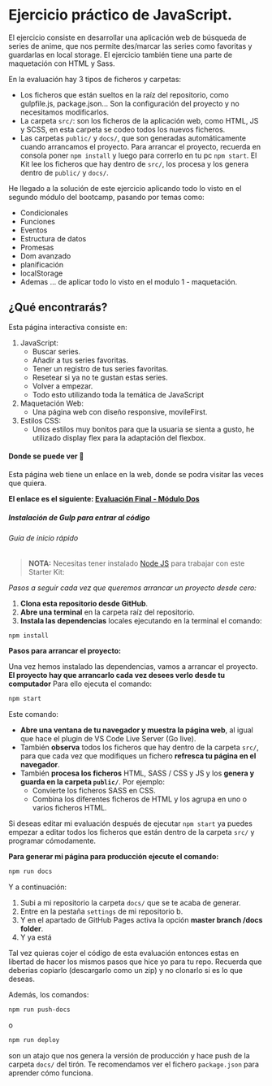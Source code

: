 # Ejercicio práctico de JavaScript.

El ejercicio consiste en desarrollar una aplicación web de búsqueda de series de anime, que nos permite des/marcar las series como favoritas y guardarlas en local storage.
El ejercicio también tiene una parte de maquetación con HTML y Sass.

En la evaluación hay 3 tipos de ficheros y carpetas:

- Los ficheros que están sueltos en la raíz del repositorio, como gulpfile.js, package.json... Son la configuración del proyecto y no necesitamos modificarlos.
- La carpeta `src/`: son los ficheros de la aplicación web, como HTML, JS y SCSS, en esta carpeta se codeo todos los nuevos ficheros.
- Las carpetas `public/` y `docs/`, que son generadas automáticamente cuando arrancamos el proyecto. Para arrancar el proyecto, recuerda  en consola poner `npm install` y luego para correrlo en tu pc `npm start`. El Kit lee los ficheros que hay dentro de `src/`, los procesa y los genera dentro de `public/` y `docs/`.

He llegado a la solución de este ejercicio aplicando todo lo visto en el segundo módulo del bootcamp, pasando por temas como:  

- Condicionales
- Funciones
- Eventos
- Estructura de datos
- Promesas
- Dom avanzado
- planificación 
- localStorage
- Ademas ... de aplicar todo lo visto en el modulo 1 - maquetación.

## ¿Qué encontrarás?

Esta página interactiva consiste en:

1. JavaScript: 
    - Buscar series.
    - Añadir a tus series favoritas.
    - Tener un registro de tus series favoritas.
    - Resetear si ya no te gustan estas series.
    - Volver a empezar. 
    - Todo esto utilizando toda la temática de JavaScript
1. Maquetación Web: 
    - Una página web con diseño responsive, movileFirst.
2. Estilos CSS:
    - Unos estilos muy bonitos para que la usuaria se sienta a gusto, he utilizado display flex para la adaptación del flexbox.

#### Donde se puede ver 👀
Esta página web tiene un enlace en la web, donde se podra visitar las veces que quiera.

**El enlace es el siguiente: [Evaluación Final - Módulo Dos](URL "http://beta.adalab.es/modulo-2-evaluacion-final-Vianam92/")**

##### Instalación de Gulp para entrar al código 

###### Guía de inicio rápido

> **NOTA:** Necesitas tener instalado [Node JS](https://nodejs.org/) para trabajar con este Starter Kit:

*Pasos a seguir cada vez que queremos arrancar un proyecto desde cero:*

1. **Clona esta repositorio desde GitHub**.
1. **Abre una terminal** en la carpeta raíz del repositorio.
1. **Instala las dependencias** locales ejecutando en la terminal el comando:

```bash
npm install
```

**Pasos para arrancar el proyecto:**

Una vez hemos instalado las dependencias, vamos a arrancar el proyecto. **El proyecto hay que arrancarlo cada vez desees verlo desde tu computador** Para ello ejecuta el comando:

```bash
npm start
```

Este comando:

- **Abre una ventana de tu navegador y muestra la página web**, al igual que hace el plugin de VS Code Live Server (Go live).
- También **observa** todos los ficheros que hay dentro de la carpeta `src/`, para que cada vez que modifiques un fichero **refresca tu página en el navegador**.
- También **procesa los ficheros** HTML, SASS / CSS y JS y los **genera y guarda en la carpeta `public/`**. Por ejemplo:
   - Convierte los ficheros SASS en CSS.
   - Combina los diferentes ficheros de HTML y los agrupa en uno o varios ficheros HTML.

Si deseas editar mi evaluación después de ejecutar `npm start` ya puedes empezar a editar todos los ficheros que están dentro de la carpeta `src/` y programar cómodamente.

**Para generar mi página para producción ejecute el comando:**

```bash
npm run docs
```
Y a continuación:

1. Subi a mi repositorio la carpeta `docs/` que se te acaba de generar.
1. Entre en la pestaña `settings` de mi repositorio b.
1. Y en el apartado de GitHub Pages activa la opción **master branch /docs folder**.
1. Y ya está

Tal vez quieras cojer el código de esta evaluación entonces estas en libertad de hacer los mismos pasos que hice yo para tu repo. Recuerda que deberias copiarlo (descargarlo como un zip) y no clonarlo si es lo que deseas. 

Además, los comandos:

```bash
npm run push-docs
```
o

```bash
npm run deploy
```

son un atajo que nos genera la versión de producción y hace push de la carpeta `docs/` del tirón. Te recomendamos ver el fichero `package.json` para aprender cómo funciona.
